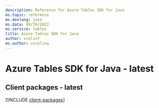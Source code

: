 ```yaml
---
description: Reference for Azure Tables SDK for Java
ms.topic: reference
ms.devlang: java
ms.data: 09/29/2022
ms.service: tables
title: Azure Tables SDK for Java
author: vcolin7
ms.author: vicolina
---
```

# Azure Tables SDK for Java - latest

## Client packages - latest
[!INCLUDE [client-packages](tables-client-index.md)]